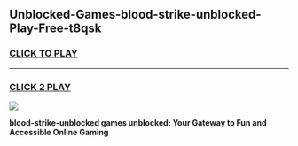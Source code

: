 
## Unblocked-Games-blood-strike-unblocked-Play-Free-t8qsk
<h3>
<a href="https://premium76.site?title=blood-strike-unblocked&ref=23A">CLICK TO PLAY</a></h3>
<hr>

<h3>
<a href="https://premium76.site?title=blood-strike-unblocked&ref=23A">CLICK 2 PLAY</a>
  
</h3>

<a href="https://premium76.site?title=blood-strike-unblocked&ref=23A"><img src="https://clearcache.store/games.png"></a>


**blood-strike-unblocked games unblocked: Your Gateway to Fun and Accessible Online Gaming**
